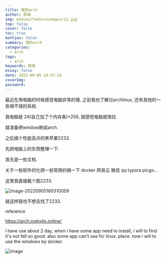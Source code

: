 ```yaml
---
title: 我的arch
author: 周靖
img: medias/featureimages/11.jpg
top: false
cover: false
toc: true
mathjax: false
summary: 我的arch
categories: 
  - arch
tags:
  - arch
keywords: 周靖
essay: false
date: 2022-09-05 14:47:14
coverImg:
password:
---
```




最近在用电脑的时候感觉电脑非常的慢, 之前我也了解过archlinux, 还有其他的一些很不错的系统.

我电脑是 24(自己加了个内存条)+256, 就感觉电脑就很拉.

就准备把window刷成arch.

之后搞个性能高点的黑苹果2233.

先把电脑上的东西整理一下.

首先是一些文档.

关于一些软件的化把一些常用的搞一下 docker 网易云 微信 qq typora picgo...

这里我直接截个图2233.

![image-20220905160310059](https://qiniuyun.code520.com.cn/img/image-202209051603167.png)

就这样我也不想去找了2233.

reference

https://arch.icekylin.online/

i have use about 2 day, when i have some app need to install, i will to find it's not fell so good.
also some app can't use for linux.
place.
now i will to use the windows by docker.

![image](https://user-images.githubusercontent.com/73232691/189167404-e527e06d-5609-45f5-a616-e55de9e8e892.png)
